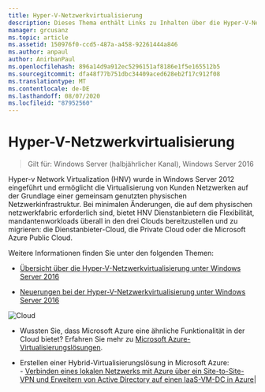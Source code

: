 ```yaml
---
title: Hyper-V-Netzwerkvirtualisierung
description: Dieses Thema enthält Links zu Inhalten über die Hyper-V-Netzwerkvirtualisierung in Windows Server 2016.
manager: grcusanz
ms.topic: article
ms.assetid: 150976f0-ccd5-487a-a458-92261444a846
ms.author: anpaul
author: AnirbanPaul
ms.openlocfilehash: 896a14d9a912ec5296151af8186e1f5e165512b5
ms.sourcegitcommit: dfa48f77b751dbc34409aced628eb2f17c912f08
ms.translationtype: MT
ms.contentlocale: de-DE
ms.lasthandoff: 08/07/2020
ms.locfileid: "87952560"
---
```

# <a name="hyper-v-network-virtualization"></a>Hyper-V-Netzwerkvirtualisierung

>Gilt für: Windows Server (halbjährlicher Kanal), Windows Server 2016

Hyper-v Network Virtualization (HNV) wurde in Windows Server 2012 eingeführt und ermöglicht die Virtualisierung von Kunden Netzwerken auf der Grundlage einer gemeinsam genutzten physischen Netzwerkinfrastruktur. Bei minimalen Änderungen, die auf dem physischen netzwerkfabric erforderlich sind, bietet HNV Dienstanbietern die Flexibilität, mandantenworkloads überall in den drei Clouds bereitzustellen und zu migrieren: die Dienstanbieter-Cloud, die Private Cloud oder die Microsoft Azure Public Cloud.

Weitere Informationen finden Sie unter den folgenden Themen:

- [Übersicht über die Hyper-V-Netzwerkvirtualisierung unter Windows Server 2016](../../../sdn/technologies/hyper-v-network-virtualization/hyperv-network-virtualization-overview-windows-server.md)

- [Neuerungen bei der Hyper-V-Netzwerkvirtualisierung unter Windows Server 2016](../../../sdn/technologies/hyper-v-network-virtualization/whats-new-hyperv-network-virtualization-windows-server.md)

![Cloud](../../../media/Hyper-V-Network-Virtualization/All_Symbols_Cloud.png)
- Wussten Sie, dass Microsoft Azure eine ähnliche Funktionalität in der Cloud bietet? Erfahren Sie mehr zu [Microsoft Azure-Virtualisierungslösungen](https://aka.ms/f9bh7g).<p>
- Erstellen einer Hybrid-Virtualisierungslösung in Microsoft Azure:<br />- [Verbinden eines lokalen Netzwerks mit Azure über ein Site-to-Site-VPN und Erweitern von Active Directory auf einen IaaS-VM-DC in Azure](https://aka.ms/d1dinb)|